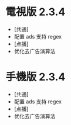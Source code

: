 # 電視版 2.3.4

* [共通]
* 配置 ads 支持 regex
* [点播]
* 优化去广告演算法

# 手機版 2.3.4

* [共通]
* 配置 ads 支持 regex
* [点播]
* 优化去广告演算法